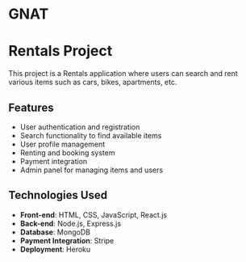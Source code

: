 # GNAT
# Rentals Project

This project is a Rentals application where users can search and rent various items such as cars, bikes, apartments, etc.

## Features

- User authentication and registration
- Search functionality to find available items
- User profile management
- Renting and booking system
- Payment integration
- Admin panel for managing items and users

## Technologies Used

- **Front-end**: HTML, CSS, JavaScript, React.js
- **Back-end**: Node.js, Express.js
- **Database**: MongoDB
- **Payment Integration**: Stripe
- **Deployment**: Heroku
